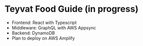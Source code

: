 # Teyvat Food Guide (in progress)
* Frontend: React with Typescript
* Middleware: GraphQL with AWS Appsync
* Backend: DynamoDB
* Plan to deploy on AWS Amplify